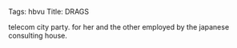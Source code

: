 Tags: hbvu
Title: DRAGS
  
telecom city party. for her and the other employed by the japanese consulting house. 